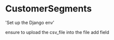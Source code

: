 # CustomerSegments


'Set up the Django env'

ensure to upload the csv_file into the file add field 
